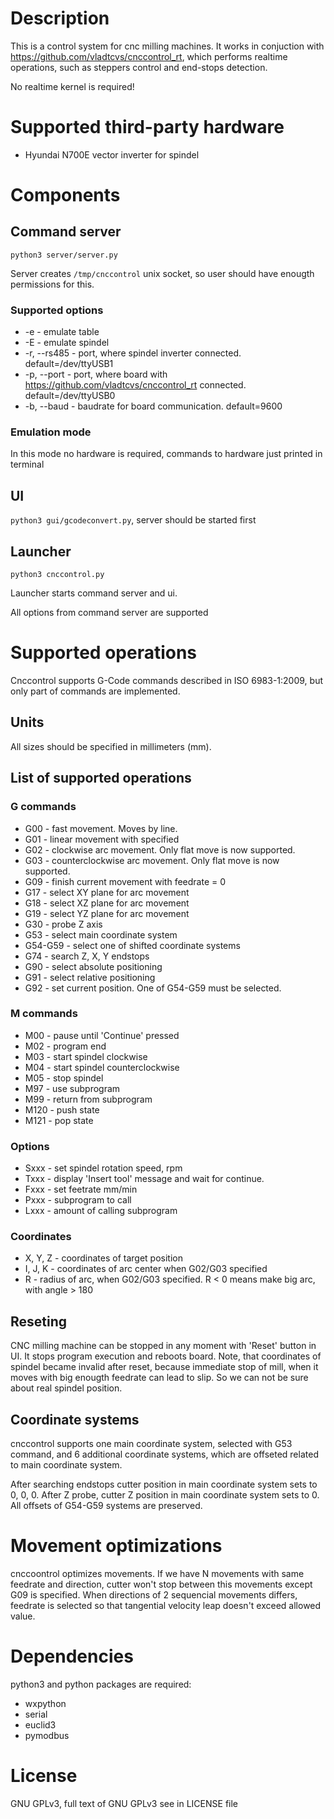 # Description

This is a control system for cnc milling machines. It works in conjuction with https://github.com/vladtcvs/cnccontrol_rt,
which performs realtime operations, such as steppers control and end-stops detection.

No realtime kernel is required!

# Supported third-party hardware

- Hyundai N700E vector inverter for spindel

# Components

## Command server

`python3 server/server.py`

Server creates `/tmp/cnccontrol` unix socket, so user should have enougth permissions for this.

### Supported options
- -e - emulate table
- -E - emulate spindel
- -r, --rs485 - port, where spindel inverter connected. default=/dev/ttyUSB1
- -p, --port - port, where board with https://github.com/vladtcvs/cnccontrol_rt connected. default=/dev/ttyUSB0
- -b, --baud - baudrate for board communication. default=9600

### Emulation mode

In this mode no hardware is required, commands to hardware just printed in terminal

## UI

`python3 gui/gcodeconvert.py`, server should be started first

## Launcher

`python3 cnccontrol.py`

Launcher starts command server and ui.

All options from command server are supported

# Supported operations

Cnccontrol supports G-Code commands described in ISO 6983-1:2009,
but only part of commands are implemented.

## Units

All sizes should be specified in millimeters (mm).

## List of supported operations

### G commands

- G00 - fast movement. Moves by line.
- G01 - linear movement with specified
- G02 - clockwise arc movement. Only flat move is now supported.
- G03 - counterclockwise arc movement. Only flat move is now supported.
- G09 - finish current movement with feedrate = 0
- G17 - select XY plane for arc movement
- G18 - select XZ plane for arc movement
- G19 - select YZ plane for arc movement
- G30 - probe Z axis
- G53 - select main coordinate system
- G54-G59 - select one of shifted coordinate systems
- G74 - search Z, X, Y endstops
- G90 - select absolute positioning
- G91 - select relative positioning
- G92 - set current position. One of G54-G59 must be selected.

### M commands

- M00 - pause until 'Continue' pressed
- M02 - program end
- M03 - start spindel clockwise
- M04 - start spindel counterclockwise
- M05 - stop spindel
- M97 - use subprogram
- M99 - return from subprogram
- M120 - push state
- M121 - pop state

### Options

- Sxxx - set spindel rotation speed, rpm
- Txxx - display 'Insert tool' message and wait for continue.
- Fxxx - set feetrate mm/min
- Pxxx - subprogram to call
- Lxxx - amount of calling subprogram

### Coordinates

- X, Y, Z - coordinates of target position
- I, J, K - coordinates of arc center when G02/G03 specified
- R - radius of arc, when G02/G03 specified. R < 0 means make big arc, with angle > 180

## Reseting

CNC milling machine can be stopped in any moment with 'Reset' button in UI. It stops program execution and reboots board.
Note, that coordinates of spindel became invalid after reset, because immediate stop of mill, when it moves with big enougth feedrate can lead to slip. So we can not be sure about real spindel position.

## Coordinate systems

cnccontrol supports one main coordinate system, selected with G53 command, and 6 additional coordinate systems, which are offseted related to main coordinate system.

After searching endstops cutter position in main coordinate system sets to 0, 0, 0. After Z probe, cutter Z position in main coordinate system sets to 0. All offsets of G54-G59 systems are preserved.

# Movement optimizations

cnccoontrol optimizes movements. If we have N movements with same feedrate and direction, cutter won't stop between this movements except G09 is specified. When directions of 2 sequencial movements differs, feedrate is selected so that tangential velocity leap doesn't exceed allowed value.

# Dependencies

python3 and python packages are required:

- wxpython
- serial
- euclid3
- pymodbus

# License

GNU GPLv3, full text of GNU GPLv3 see in LICENSE file
